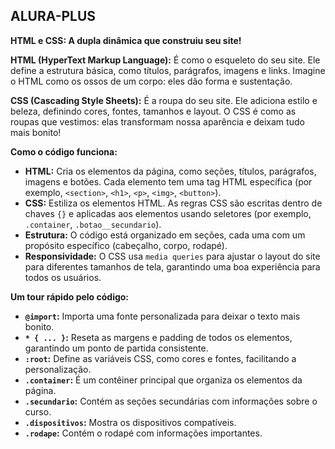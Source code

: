## **ALURA-PLUS** 

**HTML e CSS: A dupla dinâmica que construiu seu site!** ️

**HTML (HyperText Markup Language):** É como o esqueleto do seu site. Ele define a estrutura básica, como títulos, parágrafos, imagens e links. Imagine o HTML como os ossos de um corpo: eles dão forma e sustentação.

**CSS (Cascading Style Sheets):** É a roupa do seu site. Ele adiciona estilo e beleza, definindo cores, fontes, tamanhos e layout. O CSS é como as roupas que vestimos: elas transformam nossa aparência e deixam tudo mais bonito!

**Como o código funciona:**

* **HTML:** Cria os elementos da página, como seções, títulos, parágrafos, imagens e botões. Cada elemento tem uma tag HTML específica (por exemplo, `<section>`, `<h1>`, `<p>`, `<img>`, `<button>`).
* **CSS:** Estiliza os elementos HTML. As regras CSS são escritas dentro de chaves `{}` e aplicadas aos elementos usando seletores (por exemplo, `.container`, `.botao__secundario`).
* **Estrutura:** O código está organizado em seções, cada uma com um propósito específico (cabeçalho, corpo, rodapé).
* **Responsividade:** O CSS usa `media queries` para ajustar o layout do site para diferentes tamanhos de tela, garantindo uma boa experiência para todos os usuários.

**Um tour rápido pelo código:**

* **`@import`:** Importa uma fonte personalizada para deixar o texto mais bonito.
* **`* { ... }`:** Reseta as margens e padding de todos os elementos, garantindo um ponto de partida consistente.
* **`:root`:** Define as variáveis CSS, como cores e fontes, facilitando a personalização.
* **`.container`:** É um contêiner principal que organiza os elementos da página.
* **`.secundario`:** Contém as seções secundárias com informações sobre o curso.
* **`.dispositivos`:** Mostra os dispositivos compatíveis.
* **`.rodape`:** Contém o rodapé com informações importantes.

